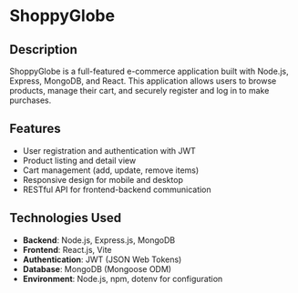 # ShoppyGlobe

## Description

ShoppyGlobe is a full-featured e-commerce application built with Node.js, Express, MongoDB, and React. This application allows users to browse products, manage their cart, and securely register and log in to make purchases.

## Features

- User registration and authentication with JWT
- Product listing and detail view
- Cart management (add, update, remove items)
- Responsive design for mobile and desktop
- RESTful API for frontend-backend communication

## Technologies Used

- **Backend**: Node.js, Express.js, MongoDB
- **Frontend**: React.js, Vite
- **Authentication**: JWT (JSON Web Tokens)
- **Database**: MongoDB (Mongoose ODM)
- **Environment**: Node.js, npm, dotenv for configuration

 
